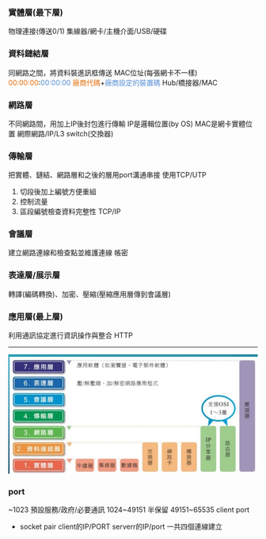### 實體層(最下層)
物理連接(傳送0/1)
集線器/網卡/主機介面/USB/硬碟
### 資料鏈結層
同網路之間，將資料裝進訊框傳送
MAC位址(每張網卡不一樣)
<font color="#e36c09">00:00:00</font>:<font color="#548dd4">00:00:00</font>
<font color="#e36c09">廠商代碼</font>+<font color="#548dd4">廠商設定的裝置碼</font>
Hub/橋接器/MAC
### 網路層
不同網路間，用加上IP後封包進行傳輸
IP是邏輯位置(by OS)
MAC是網卡實體位置
網際網路/IP/L3 switch(交換器)
### 傳輸層
把實體、鏈結、網路層和之後的層用port溝通串接
使用TCP/UTP
1. 切段後加上編號方便重組
2. 控制流量
3. 區段編號檢查資料完整性
TCP/IP
### 會議層
建立網路連線和檢查點並維護連線
帳密
### 表達層/展示層
轉譯(編碼轉換)、加密、壓縮(壓縮應用層傳到會議層)
### 應用層(最上層)
利用通訊協定進行資訊操作與整合
HTTP

---


![image.png](https://raw.githubusercontent.com/Ash0645/image_remote/main/202311021431999.png)

### port
~1023 預設服務/政府/必要通訊
1024~49151 半保留
49151~65535 client port

- socket pair
	client的IP/PORT
	serverr的IP/port
	一共四個連線建立

